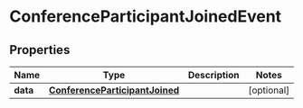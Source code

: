 # ConferenceParticipantJoinedEvent

## Properties
Name | Type | Description | Notes
------------ | ------------- | ------------- | -------------
**data** | [**ConferenceParticipantJoined**](ConferenceParticipantJoined.md) |  |  [optional]
